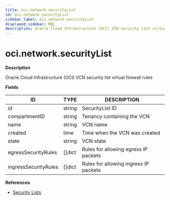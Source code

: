 ```yaml
---
title: oci.network.securityList
id: oci.network.securityList
sidebar_label: oci.network.securityList
displayed_sidebar: MQL
description: Oracle Cloud Infrastructure (OCI) VCN security list virtual firewall rules
---
```


# oci.network.securityList

**Description**

Oracle Cloud Infrastructure (OCI) VCN security list virtual firewall rules

**Fields**

| ID                   | TYPE           | DESCRIPTION                           |
| -------------------- | -------------- | ------------------------------------- |
| id                   | string         | SecurityList ID                       |
| compartmentID        | string         | Tenancy containing the VCN            |
| name                 | string         | VCN name                              |
| created              | time           | Time when the VCN was created         |
| state                | string         | VCN state                             |
| egressSecurityRules  | &#91;&#93;dict | Rules for allowing egress IP packets  |
| ingressSecurityRules | &#91;&#93;dict | Rules for allowing ingress IP packets |

**References**

- [Security Lists](https://docs.oracle.com/en-us/iaas/Content/Network/Concepts/securitylists.htm)
